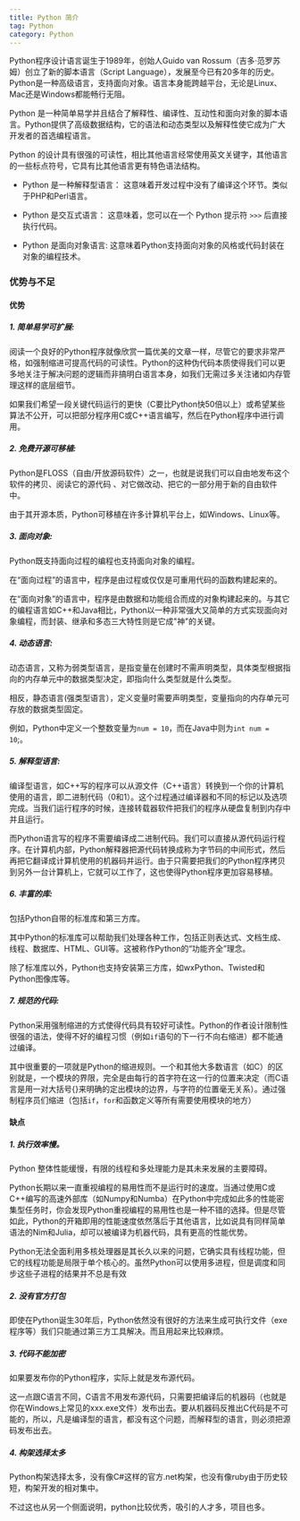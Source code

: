 ```yaml
---
title: Python 简介
tag: Python
category: Python
---
```



Python程序设计语言诞生于1989年，创始人Guido van Rossum（吉多·范罗苏姆）创立了新的脚本语言（Script Language），发展至今已有20多年的历史。Python是一种高级语言，支持面向对象。语言本身能跨越平台，无论是Linux、Mac还是Windows都能畅行无阻。

Python 是一种简单易学并且结合了解释性、编译性、互动性和面向对象的脚本语言。Python提供了高级数据结构，它的语法和动态类型以及解释性使它成为广大开发者的首选编程语言。

Python 的设计具有很强的可读性，相比其他语言经常使用英文关键字，其他语言的一些标点符号，它具有比其他语言更有特色语法结构。

<!-- more -->

* Python 是一种解释型语言： 这意味着开发过程中没有了编译这个环节。类似于PHP和Perl语言。

* Python 是交互式语言： 这意味着，您可以在一个 Python 提示符 `>>>` 后直接执行代码。

* Python 是面向对象语言: 这意味着Python支持面向对象的风格或代码封装在对象的编程技术。

### 优势与不足
#### 优势
##### 1. 简单易学可扩展: 
阅读一个良好的Python程序就像欣赏一篇优美的文章一样，尽管它的要求非常严格，如强制缩进可提高代码的可读性。Python的这种伪代码本质使得我们可以更多地关注于解决问题的逻辑而非搞明白语言本身，如我们无需过多关注诸如内存管理这样的底层细节。

如果我们希望一段关键代码运行的更快（C要比Python快50倍以上）或希望某些算法不公开，可以把部分程序用C或C++语言编写，然后在Python程序中进行调用。

##### 2. 免费开源可移植: 
Python是FLOSS（自由/开放源码软件）之一，也就是说我们可以自由地发布这个软件的拷贝、阅读它的源代码 、对它做改动、把它的一部分用于新的自由软件中。

由于其开源本质，Python可移植在许多计算机平台上，如Windows、Linux等。

##### 3. 面向对象: 
Python既支持面向过程的编程也支持面向对象的编程。

在“面向过程”的语言中，程序是由过程或仅仅是可重用代码的函数构建起来的。

在“面向对象”的语言中，程序是由数据和功能组合而成的对象构建起来的。与其它的编程语言如C++和Java相比，Python以一种非常强大又简单的方式实现面向对象编程，而封装、继承和多态三大特性则是它成"神"的关键。

##### 4. 动态语言: 
动态语言，又称为弱类型语言，是指变量在创建时不需声明类型，具体类型根据指向的内存单元中的数据类型决定，即指向什么类型就是什么类型。

相反，静态语言(强类型语言），定义变量时需要声明类型，变量指向的内存单元可存放的数据类型固定。

例如，Python中定义一个整数变量为`num = 10`，而在Java中则为`int num = 10`;。

##### 5. 解释型语言: 
编译型语言，如C++写的程序可以从源文件（C++语言）转换到一个你的计算机使用的语言，即二进制代码（0和1）。这个过程通过编译器和不同的标记以及选项完成。当我们运行程序的时候，连接转载器软件把我们的程序从硬盘复制到内存中并且运行。

而Python语言写的程序不需要编译成二进制代码。我们可以直接从源代码运行程序。在计算机内部，Python解释器把源代码转换成称为字节码的中间形式，然后再把它翻译成计算机使用的机器码并运行。由于只需要把我们的Python程序拷贝到另外一台计算机上，它就可以工作了，这也使得Python程序更加容易移植。

##### 6. 丰富的库: 
包括Python自带的标准库和第三方库。

其中Python的标准库可以帮助我们处理各种工作，包括正则表达式、文档生成、线程、数据库、HTML、GUI等。这被称作Python的“功能齐全”理念。

除了标准库以外，Python也支持安装第三方库，如wxPython、Twisted和Python图像库等。

##### 7. 规范的代码:
Python采用强制缩进的方式使得代码具有较好可读性。Python的作者设计限制性很强的语法，使得不好的编程习惯（例如`if`语句的下一行不向右缩进）都不能通过编译。

其中很重要的一项就是Python的缩进规则。一个和其他大多数语言（如C）的区别就是，一个模块的界限，完全是由每行的首字符在这一行的位置来决定（而C语言是用一对大括号{}来明确的定出模块的边界，与字符的位置毫无关系）。通过强制程序员们缩进（包括`if`，`for`和函数定义等所有需要使用模块的地方）

#### 缺点
##### 1. 执行效率慢。
Python 整体性能缓慢，有限的线程和多处理能力是其未来发展的主要障碍。

Python长期以来一直重视编程的易用性而不是运行时的速度。当通过使用C或C++编写的高速外部库（如Numpy和Numba）在Python中完成如此多的性能密集型任务时，你会发现Python重视编程的易用性也是一种不错的选择。但是尽管如此，Python的开箱即用的性能速度依然落后于其他语言，比如说具有同样简单语法的Nim和Julia，却可以被编译为机器代码，具有更高的性能优势。

Python无法全面利用多核处理器是其长久以来的问题，它确实具有线程功能，但它的线程功能是局限于单个核心的。虽然Python可以使用多进程，但是调度和同步这些子进程的结果并不总是有效

##### 2. 没有官方打包
即使在Python诞生30年后，Python依然没有很好的方法来生成可执行文件（exe程序等）我们只能通过第三方工具解决。而且用起来比较麻烦。

##### 3. 代码不能加密
如果要发布你的Python程序，实际上就是发布源代码。

这一点跟C语言不同，C语言不用发布源代码，只需要把编译后的机器码（也就是你在Windows上常见的xxx.exe文件）发布出去。要从机器码反推出C代码是不可能的，所以，凡是编译型的语言，都没有这个问题，而解释型的语言，则必须把源码发布出去。

##### 4. 构架选择太多
Python构架选择太多，没有像C#这样的官方.net构架，也没有像ruby由于历史较短，构架开发的相对集中。

不过这也从另一个侧面说明，python比较优秀，吸引的人才多，项目也多。


